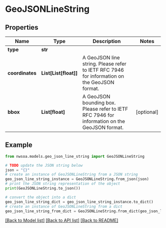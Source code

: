 # GeoJSONLineString


## Properties

Name | Type | Description | Notes
------------ | ------------- | ------------- | -------------
**type** | **str** |  | 
**coordinates** | **List[List[float]]** | A GeoJSON line string. Please refer to IETF RFC 7946 for information on the GeoJSON format. | 
**bbox** | **List[float]** | A GeoJSON bounding box. Please refer to IETF RFC 7946 for information on the GeoJSON format. | [optional] 

## Example

```python
from nwsoa.models.geo_json_line_string import GeoJSONLineString

# TODO update the JSON string below
json = "{}"
# create an instance of GeoJSONLineString from a JSON string
geo_json_line_string_instance = GeoJSONLineString.from_json(json)
# print the JSON string representation of the object
print(GeoJSONLineString.to_json())

# convert the object into a dict
geo_json_line_string_dict = geo_json_line_string_instance.to_dict()
# create an instance of GeoJSONLineString from a dict
geo_json_line_string_from_dict = GeoJSONLineString.from_dict(geo_json_line_string_dict)
```
[[Back to Model list]](../README.md#documentation-for-models) [[Back to API list]](../README.md#documentation-for-api-endpoints) [[Back to README]](../README.md)


